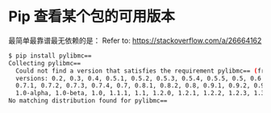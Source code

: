 # Pip 查看某个包的可用版本

最简单最靠谱最无依赖的是：
Refer to: https://stackoverflow.com/a/26664162

```sh
$ pip install pylibmc==
Collecting pylibmc==
  Could not find a version that satisfies the requirement pylibmc== (from 
  versions: 0.2, 0.3, 0.4, 0.5.1, 0.5.2, 0.5.3, 0.5.4, 0.5.5, 0.5, 0.6.1, 0.6, 
  0.7.1, 0.7.2, 0.7.3, 0.7.4, 0.7, 0.8.1, 0.8.2, 0.8, 0.9.1, 0.9.2, 0.9, 
  1.0-alpha, 1.0-beta, 1.0, 1.1.1, 1.1, 1.2.0, 1.2.1, 1.2.2, 1.2.3, 1.3.0)
No matching distribution found for pylibmc==
```
